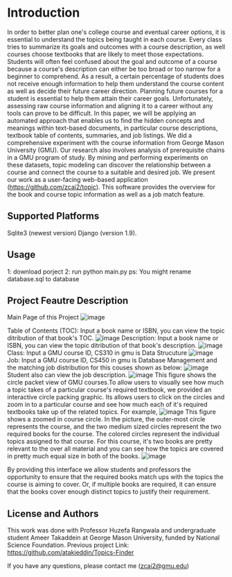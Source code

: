 # Introduction
In order to better plan one's college course and eventual career options, it is essential to understand the topics being taught in each course. Every class tries to summarize its goals and outcomes with a course description, as well courses choose textbooks that are likely to meet those expectations. Students will often feel confused about the goal and outcome of a course because a course's description can either be too broad or too narrow for a beginner to comprehend. As a result, a certain percentage of students does not receive enough information to help them understand the course content as well as decide their future career direction. Planning future courses for a student is essential to help them attain their career goals. Unfortunately, assessing raw course information and aligning it to a career without any tools can prove to be difficult. In this paper, we will be applying an automated approach that enables us to find the hidden concepts and meanings within text-based documents, in particular course descriptions, textbook table of contents, summaries, and job listings. We did a comprehensive experiment with the course information from George Mason University (GMU). Our research also involves analysis of prerequisite chains in a GMU program of study. By mining and performing experiments on these datasets, topic modeling can discover the relationship between a course and connect the course to a suitable and desired job. We present our work as a user-facing web-based application (https://github.com/zcai2/topic). This software provides the overview for the book and course topic information as well as a job match feature.

## Supported Platforms

Sqlite3 (newest version)
Django (version 1.9).

## Usage
1: download porject
2: run python main.py
ps:
You might rename database.sql to database

## Project Feautre Description
Main Page of this Project
![image](https://user-images.githubusercontent.com/25554549/48011057-d5cb2780-e159-11e8-9012-2bc5d4365b4d.png)

Table of Contents (TOC): Input a book name or ISBN, you can view the topic ditribution of that book's TOC.
![image](https://user-images.githubusercontent.com/25554549/48011181-19be2c80-e15a-11e8-9ab2-4e194cc5c088.png)
Description: Input a book name or ISBN, you can view the topic ditribution of that book's description.
![image](https://user-images.githubusercontent.com/25554549/48011218-2b9fcf80-e15a-11e8-8e58-aa69fe3cdfce.png)
Class: Input a GMU course ID, CS310 in gmu is Data Strucuture
![image](https://user-images.githubusercontent.com/25554549/48011239-36f2fb00-e15a-11e8-9e78-c15a41e1d9ed.png)
Job: Input a GMU course ID, CS450 in gmu is Database Management and the matching job distribution for this couses shown as below:
![image](https://user-images.githubusercontent.com/25554549/48011311-60ac2200-e15a-11e8-9f26-2e3c0e16e09e.png)
Student also can view the job description.
![image](https://user-images.githubusercontent.com/25554549/48011271-4a9e6180-e15a-11e8-844f-2989e5a226be.png)
This figure shows the circle packet view of GMU courses.To allow users to visually see how much a topic takes of a particular course's required textbook, we provided an interactive circle packing graphic. Its allows users to click on the circles and zoom in to a particular course and see how much each of it's required textbooks take up of the related topics. For example, 
![image](https://user-images.githubusercontent.com/25554549/48136664-2f0e9480-e2db-11e8-92a1-5948e6890cd8.png)
This figure shows a zoomed in course circle. In the picture, the outer-most circle represents the course, and the two medium sized circles represent the two required books for the course. The colored circles represent the individual topics assigned to that course. For this course, it's two books are pretty relevant to the over all material and you can see how the topics are covered in pretty much equal size in both of the books.
![image](https://user-images.githubusercontent.com/25554549/48136720-55cccb00-e2db-11e8-8241-1170c2b40ac4.png)

By providing this interface we allow students and professors the opportunity to ensure that the required books match ups with the topics the course is aiming to cover. Or, if multiple books are required, it can ensure that the books cover enough distinct topics to justify their requirement.



## License and Authors

This work was done with Professor Huzefa Rangwala and undergraduate student Ameer Takaddein at George Mason University, funded by National Science Foundation.
Previous project Link:
https://github.com/atakieddin/Topics-Finder

If you have any questions, please contact me (zcai2@gmu.edu)

